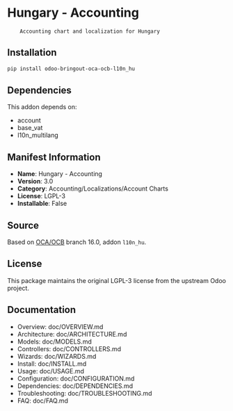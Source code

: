 # Hungary - Accounting


        Accounting chart and localization for Hungary
    

## Installation

```bash
pip install odoo-bringout-oca-ocb-l10n_hu
```

## Dependencies

This addon depends on:
- account
- base_vat
- l10n_multilang

## Manifest Information

- **Name**: Hungary - Accounting
- **Version**: 3.0
- **Category**: Accounting/Localizations/Account Charts
- **License**: LGPL-3
- **Installable**: False

## Source

Based on [OCA/OCB](https://github.com/OCA/OCB) branch 16.0, addon `l10n_hu`.

## License

This package maintains the original LGPL-3 license from the upstream Odoo project.

## Documentation

- Overview: doc/OVERVIEW.md
- Architecture: doc/ARCHITECTURE.md
- Models: doc/MODELS.md
- Controllers: doc/CONTROLLERS.md
- Wizards: doc/WIZARDS.md
- Install: doc/INSTALL.md
- Usage: doc/USAGE.md
- Configuration: doc/CONFIGURATION.md
- Dependencies: doc/DEPENDENCIES.md
- Troubleshooting: doc/TROUBLESHOOTING.md
- FAQ: doc/FAQ.md
